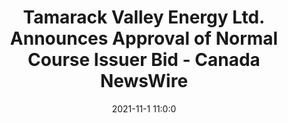 ---
"title": "Tamarack Valley Energy Ltd. Announces Approval of Normal Course Issuer Bid - Canada NewsWire"
"date": "2021-11-1 11:0:0"
"feed_name": "GOOGLENEWSDRILLING"
"feed_website": "https://news.google.com/search?q=drilling%2Bincident&hl=en-US&gl=US&ceid=US:en"
"feed_rss": "https://news.google.com/rss/search?q=drilling%2Bincident&hl=en-US&gl=US&ceid=US:en"
"link": "https://www.newswire.ca/news-releases/tamarack-valley-energy-ltd-announces-approval-of-normal-course-issuer-bid-885566566.html"
"source": "{'href': 'https://www.newswire.ca', 'title': 'Canada NewsWire'}"
"file": "_posts/2021-1-1-5e0485aa096ab17fceb540717bbd1d9509b68a00.md"
"accident": "0"
"drilling": "0"
"dead": "0"
"injured": "0"
"arrested": "0"
"place": "unknown place"
"where": "unknown site"
"causes": "unknown"
"place_uri": "unknown place"
---